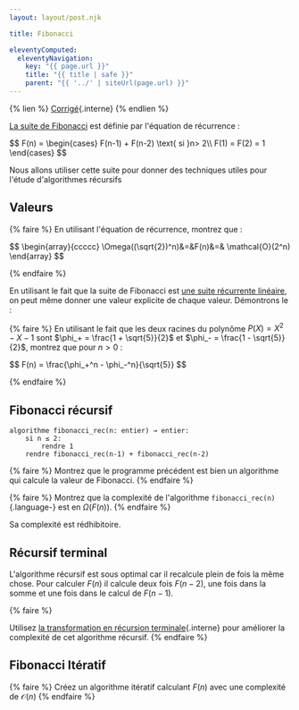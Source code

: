 ```yaml
---
layout: layout/post.njk

title: Fibonacci

eleventyComputed:
  eleventyNavigation:
    key: "{{ page.url }}"
    title: "{{ title | safe }}"
    parent: "{{ '../' | siteUrl(page.url) }}"
---
```


{% lien %}
[Corrigé](./corrigé){.interne}
{% endlien %}

[La suite de Fibonacci](https://fr.wikipedia.org/wiki/Suite_de_Fibonacci) est définie par l'équation de récurrence :

<div>
$$
F(n) =
\begin{cases}
F(n-1) + F(n-2) \text{ si }n> 2\\
F(1) = F(2) = 1
\end{cases}
$$
</div>

Nous allons utiliser cette suite pour donner des techniques utiles pour l'étude d'algorithmes récursifs

## Valeurs

{% faire %}
En utilisant l'équation de récurrence, montrez que :

<div>
$$
\begin{array}{ccccc}
\Omega((\sqrt{2})^n)&=&F(n)&=& \mathcal{O}(2^n)
\end{array}
$$
</div>

{% endfaire %}

En utilisant le fait que la suite de Fibonacci est [une suite récurrente linéaire](https://fr.wikipedia.org/wiki/Suite_r%C3%A9currente_lin%C3%A9aire), on peut même donner une valeur explicite de chaque valeur. Démontrons le :

{% faire %}
En utilisant le fait que les deux racines du polynôme $P(X) = X^2 -X-1$ sont $\phi_+ = \frac{1 + \sqrt{5}}{2}$ et $\phi_- = \frac{1 - \sqrt{5}}{2}$, montrez que pour $n>0$ :

<div>
$$
F(n) = \frac{\phi_+^n - \phi_-^n}{\sqrt{5}}
$$
</div>

{% endfaire %}

## Fibonacci récursif

<span id="algorithme-fibonacci-rec"></span>

```pseudocode/
algorithme fibonacci_rec(n: entier) → entier:
    si n ≤ 2:
        rendre 1
    rendre fibonacci_rec(n-1) + fibonacci_rec(n-2)
```

{% faire %}
Montrez que le programme précédent est bien un algorithme qui calcule la valeur de Fibonacci.
{% endfaire %}

{% faire %}
Montrez que la complexité de l'algorithme `fibonacci_rec(n)`{.language-} est en $\Omega(F(n))$.
{% endfaire %}

Sa complexité est rédhibitoire.

## Récursif terminal

L'algorithme récursif est sous optimal car il recalcule plein de fois la même chose. Pour calculer $F(n)$ il calcule deux fois $F(n-2)$, une fois dans la somme et une fois dans le calcul de $F(n-1)$.

{% faire %}

Utilisez [la transformation en récursion terminale](../../projet-itératif-récursif/#transformer-rec-terminale){.interne} pour améliorer la complexité de cet algorithme récursif.
{% endfaire %}

## Fibonacci Itératif

{% faire %}
Créez un algorithme itératif calculant $F(n)$ avec une complexité de $\mathcal{O}(n)$
{% endfaire %}
